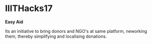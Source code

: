 # IIITHacks17
****Easy Aid****         

Its an initiative to bring donors and NGO's at same platform, neworking them, thereby simplifying and localising donations.

